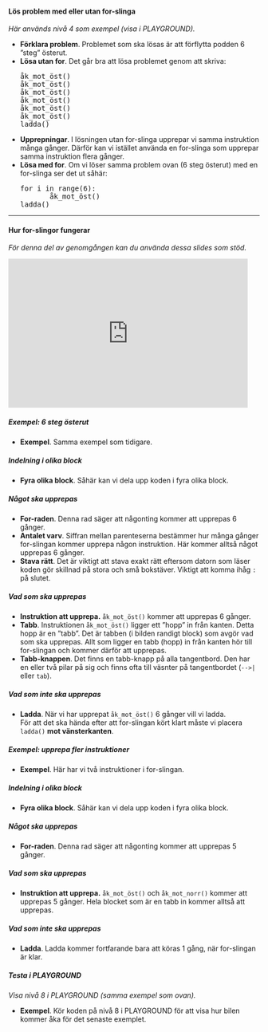 <!-- Template: Tutorial Page -->
<!-- Link: /teacher/aktiviteter/styr-podden/introduktion-till-for-slingor -->
<!-- Page name: Introduktion till for-slingor -->
<!-- Time Duration: 5 -->
<!-- Step by step Text: -->

#### Lös problem med eller utan for-slinga

_Här används nivå 4 som exempel (visa i PLAYGROUND)._

- **Förklara problem**. Problemet som ska lösas är att förflytta podden 6 ”steg” österut.
- **Lösa utan for**. Det går bra att lösa problemet genom att skriva:
  <pre>åk_mot_öst()
  åk_mot_öst()
  åk_mot_öst()
  åk_mot_öst()
  åk_mot_öst()
  åk_mot_öst()
  ladda()
  </pre>
- **Upprepningar**. I lösningen utan for-slinga upprepar vi samma instruktion många gånger. Därför kan vi istället använda en for-slinga som upprepar samma instruktion flera gånger.
- **Lösa med for**. Om vi löser samma problem ovan (6 steg österut) med en for-slinga ser det ut såhär:
  <pre>for i in range(6):
         åk_mot_öst()
  ladda()
  </pre>

---

#### Hur for-slingor fungerar

_För denna del av genomgången kan du använda dessa slides som stöd._

<div class="video-container">
<iframe src="https://docs.google.com/presentation/d/e/2PACX-1vS8btdVxgfHLix0iZ_QWKhOHb54VY13eFd7-FGMyc0vGA29Vslomul_cUW5eygaMmNDKDHzGbf5-Oow/embed?start=false&amp;loop=false&amp;delayms=3000" frameborder="0" width="480" height="299" allowfullscreen="true" mozallowfullscreen="true" webkitallowfullscreen="true" kwframeid="2">
</iframe>
</div>

##### Exempel: 6 steg österut

- **Exempel**. Samma exempel som tidigare.

##### Indelning i olika block

- **Fyra olika block**. Såhär kan vi dela upp koden i fyra olika block.

##### Något ska upprepas

- **For-raden**. Denna rad säger att någonting kommer att upprepas 6 gånger.
- **Antalet varv**. Siffran mellan parenteserna bestämmer hur många gånger for-slingan kommer upprepa någon instruktion. Här kommer alltså något upprepas 6 gånger.
- **Stava rätt**. Det är viktigt att stava exakt rätt eftersom datorn som läser koden gör skillnad på stora och små bokstäver. Viktigt att komma ihåg `:` på slutet.

##### Vad som ska upprepas

- **Instruktion att upprepa.** `åk_mot_öst()` kommer att upprepas 6 gånger.
- **Tabb**. Instruktionen `åk_mot_öst()` ligger ett ”hopp” in från kanten. Detta hopp är en ”tabb”. Det är tabben (i bilden randigt block) som avgör vad som ska upprepas. Allt som ligger en tabb (hopp) in från kanten hör till for-slingan och kommer därför att upprepas.
- **Tabb-knappen**. Det finns en tabb-knapp på alla tangentbord. Den har en eller två pilar på sig och finns ofta till väsnter på tangentbordet (`-->|` eller `tab`).

##### Vad som **inte** ska upprepas

- **Ladda**. När vi har upprepat `åk_mot_öst()` 6 gånger vill vi ladda.<br /> För att det ska hända efter att for-slingan kört klart måste vi placera `ladda()` **mot vänsterkanten**.

##### Exempel: upprepa fler instruktioner

- **Exempel**. Här har vi två instruktioner i for-slingan.

##### Indelning i olika block

- **Fyra olika block**. Såhär kan vi dela upp koden i fyra olika block.

##### Något ska upprepas

- **For-raden**. Denna rad säger att någonting kommer att upprepas 5 gånger.

##### Vad som ska upprepas

- **Instruktion att upprepa.** `åk_mot_öst()` och `åk_mot_norr()` kommer att upprepas 5 gånger. Hela blocket som är en tabb in kommer alltså att upprepas.

##### Vad som **inte** ska upprepas

- **Ladda**. Ladda kommer fortfarande bara att köras 1 gång, när for-slingan är klar.

##### Testa i PLAYGROUND

_Visa nivå 8 i PLAYGROUND (samma exempel som ovan)._

- **Exempel**. Kör koden på nivå 8 i PLAYGROUND för att visa hur bilen kommer åka för det senaste exemplet.

<!-- Video Tutorial ID: Q-bUmATNSiU -->
<!-- Presentation Slides Link: {empty} -->
<!-- Code concept tag: [for-slingor] -->
